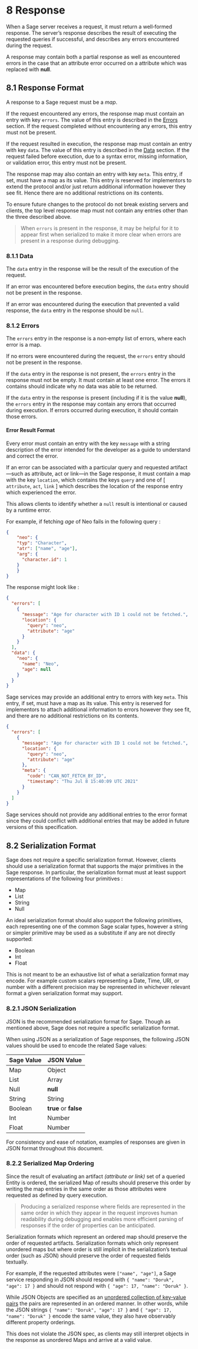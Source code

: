 # <a name="response">8</a> Response

When a Sage server receives a request, it must return a well‐formed response. The server’s response describes the result of executing the requested queries if successful, and describes any errors encountered during the request.

A response may contain both a partial response as well as encountered errors in the case that an attribute error occurred on a attribute which was replaced with **null**.

## <a name="8.1">8.1</a> Response Format

A response to a Sage request must be a *map*.

If the request encountered any errors, the response map must contain an entry with key `errors`. The value of this entry is described in the [Errors](#8.1.2) section. If the request completed without encountering any errors, this entry must not be present.

If the request resulted in execution, the response map must contain an entry with key `data`. The value of this entry is described in the [Data](#8.1.1) section. If the request failed before execution, due to a syntax error, missing information, or validation error, this entry must not be present.

The response map may also contain an entry with key `meta`. This entry, if set, must have a map as its value. This entry is reserved for implementors to extend the protocol and/or just return additional information however they see fit. Hence there are no additional restrictions on its contents.

To ensure future changes to the protocol do not break existing servers and clients, the top level response map must not contain any entries other than the three described above.

>   When `errors` is present in the response, it may be helpful for it to appear first when serialized to make it more clear when errors are present in a response during debugging.

### <a name="8.1.1">8.1.1</a> Data

The `data` entry in the response will be the result of the execution of the request.

If an error was encountered before execution begins, the `data` entry should not be present in the response.

If an error was encountered during the execution that prevented a valid response, the `data` entry in the response should be `null`.

### <a name="8.1.2">8.1.2</a> Errors

The `errors` entry in the response is a non‐empty list of errors, where each error is a map.

If no errors were encountered during the request, the `errors` entry should not be present in the response.

If the `data` entry in the response is not present, the `errors` entry in the response must not be empty. It must contain at least one error. The errors it contains should indicate why no data was able to be returned.

If the `data` entry in the response is present (including if it is the value **null**), the `errors` entry in the response may contain any errors that occurred during execution. If errors occurred during execution, it should contain those errors.

#### Error Result Format

Every error must contain an entry with the key `message` with a string description of the error intended for the developer as a guide to understand and correct the error.

If an error can be associated with a particular query and requested artifact—such as attribute, act or link—in the Sage response, it must contain a map with the key `location`, which contains the keys `query` and one of [ `attribute`, `act`, `link` ] which describes the location of the response entry which experienced the error. 

This allows clients to identify whether a `null` result is intentional or caused by a runtime error.

For example, if fetching *age* of Neo fails in the following query :

```json
{
	"neo": {
    "typ": "Character",
    "atr": ["name", "age"],
    "arg": {
      "character.id": 1
    }
	} 
}
```

The response might look like :

```json
{
  "errors": [
    {
      "message": "Age for character with ID 1 could not be fetched.",
      "location": {
        "query": "neo",
        "attribute": "age"
      }
    }
  ],
  "data": {
    "neo": {
      "name": "Neo",
      "age": null
    }
  }
}
```

Sage services may provide an additional entry to errors with key `meta`. This entry, if set, must have a map as its value. This entry is reserved for implementors to attach additional information to errors however they see fit, and there are no additional restrictions on its contents.

```json
{
  "errors": [
    {
      "message": "Age for character with ID 1 could not be fetched.",
      "location": {
        "query": "neo",
        "attribute": "age"
      },
      "meta": {
        "code": "CAN_NOT_FETCH_BY_ID",
        "timestamp": "Thu Jul 8 15:40:09 UTC 2021"
      }
    }
  ]
}
```

Sage services should not provide any additional entries to the error format since they could conflict with additional entries that may be added in future versions of this specification.

## <a name="8.2">8.2</a> Serialization Format

Sage does not require a specific serialization format. However, clients should use a serialization format that supports the major primitives in the Sage response. In particular, the serialization format must at least support representations of the following four primitives :

-   Map
-   List
-   String
-   Null

An ideal serialization format should also support the following primitives, each representing one of the common Sage scalar types, however a string or simpler primitive may be used as a substitute if any are not directly supported:

-   Boolean
-   Int
-   Float

This is not meant to be an exhaustive list of what a serialization format may encode. For example custom scalars representing a Date, Time, URI, or number with a different precision may be represented in whichever relevant format a given serialization format may support.

### <a name="8.2.1">8.2.1</a> JSON Serialization

JSON is the recommended serialization format for Sage. Though as mentioned above, Sage does not require a specific serialization format.

When using JSON as a serialization of Sage responses, the following JSON values should be used to encode the related Sage values:

| Sage Value | JSON Value            |
| ---------- | --------------------- |
| Map        | Object                |
| List       | Array                 |
| Null       | **null**              |
| String     | String                |
| Boolean    | **true** or **false** |
| Int        | Number                |
| Float      | Number                |

For consistency and ease of notation, examples of responses are given in JSON format throughout this document.

### <a name="8.2.2">8.2.2</a> Serialized Map Ordering

Since the result of evaluating an artifact *(attribute or link)* set of a queried Entity is ordered, the serialized Map of results should preserve this order by writing the map entries in the same order as those attributes were requested as defined by query execution.

>   Producing a serialized response where fields are represented in the same order in which they appear in the request improves human readability during debugging and enables more efficient parsing of responses if the order of properties can be anticipated.

Serialization formats which represent an ordered map should preserve the order of requested artifacts. Serialization formats which only represent unordered maps but where order is still implicit in the serialization’s textual order (such as JSON) should preserve the order of requested fields textually.

For example, if the requested attributes were `["name", "age"]`, a Sage service responding in JSON should respond with `{ "name": "Doruk", "age": 17 }` and should not respond with `{ "age": 17, "name": "Doruk" }`.

While JSON Objects are specified as an [unordered collection of key‐value pairs](https://tools.ietf.org/html/rfc7159#section-4) the pairs are represented in an ordered manner. In other words, while the JSON strings `{ "name": "Doruk", "age": 17 }` and `{ "age": 17, "name": "Doruk" }` encode the same value, they also have observably different property orderings.

This does not violate the JSON spec, as clients may still interpret objects in the response as unordered Maps and arrive at a valid value.